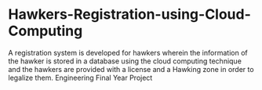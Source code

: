 # Hawkers-Registration-using-Cloud-Computing
A registration system is developed for hawkers wherein the information of the hawker is stored in a database using the cloud computing technique and the hawkers are provided with a license and a
Hawking zone in order to legalize them.
Engineering Final Year Project
